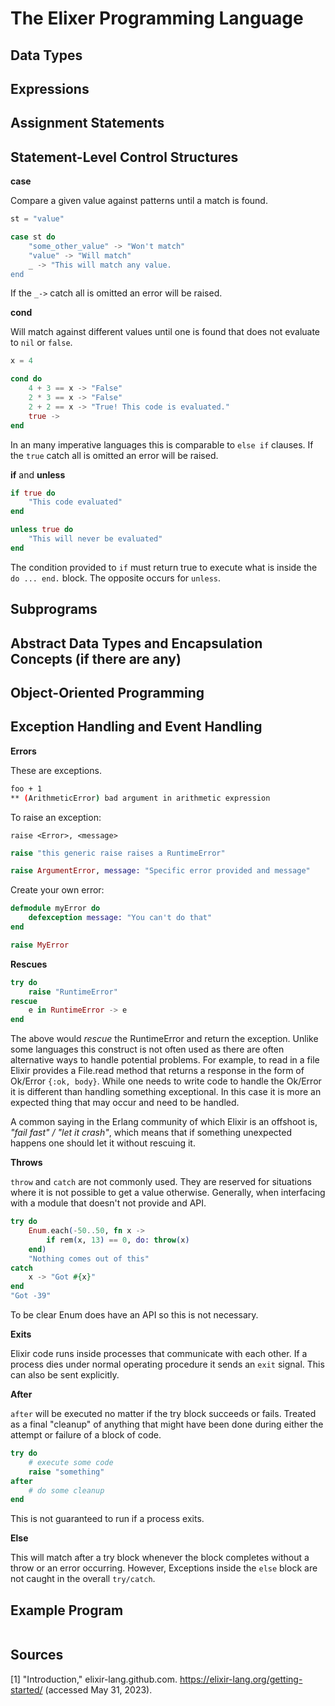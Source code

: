 # The Elixer Programming Language

## Data Types

## Expressions

## Assignment Statements

## Statement-Level Control Structures

**case**

Compare a given value against patterns until a match is found.

```elixir
st = "value"

case st do
    "some_other_value" -> "Won't match"
    "value" -> "Will match"
    _ -> "This will match any value.
end
```

If the `_->` catch all is omitted an error will be raised.

**cond**

Will match against different values until one is found that does not evaluate to `nil` or `false`.

```elixir
x = 4

cond do
    4 + 3 == x -> "False"
    2 * 3 == x -> "False"
    2 + 2 == x -> "True! This code is evaluated."
    true ->
end
```

In an many imperative languages this is comparable to `else if` clauses. If the `true` catch all is omitted an error will be raised.

**if** and **unless**

```elixir
if true do
    "This code evaluated"
end

unless true do
    "This will never be evaluated"
end
```

The condition provided to `if` must return true to execute what is inside the `do ... end.` block. The opposite occurs for `unless`.

## Subprograms

## Abstract Data Types and Encapsulation Concepts (if there are any)

## Object-Oriented Programming

## Exception Handling and Event Handling

**Errors**

These are exceptions.

```sh
foo + 1
** (ArithmeticError) bad argument in arithmetic expression
```

To raise an exception:

`raise <Error>, <message>`

```elixir
raise "this generic raise raises a RuntimeError"

raise ArgumentError, message: "Specific error provided and message"
```

Create your own error:

```elixir
defmodule myError do
    defexception message: "You can't do that"
end

raise MyError
```

**Rescues**

```elixir
try do
    raise "RuntimeError"
rescue
    e in RuntimeError -> e
end
```

The above would _rescue_ the RuntimeError and return the exception. Unlike some languages this construct is not often used as there are often alternative ways to handle potential problems. For example, to read in a file Elixir provides a File.read method that returns a response in the form of Ok/Error `{:ok, body}`. While one needs to write code to handle the Ok/Error it is different than handling something exceptional. In this case it is more an expected thing that may occur and need to be handled.

A common saying in the Erlang community of which Elixir is an offshoot is, _"fail fast" / "let it crash"_, which means that if something unexpected happens one should let it without rescuing it.

**Throws**

`throw` and `catch` are not commonly used. They are reserved for situations where it is not possible to get a value otherwise. Generally, when interfacing with a module that doesn't not provide and API.

```elixir
try do
    Enum.each(-50..50, fn x ->
        if rem(x, 13) == 0, do: throw(x)
    end)
    "Nothing comes out of this"
catch
    x -> "Got #{x}"
end
"Got -39" 
```

To be clear Enum does have an API so this is not necessary.

**Exits**

Elixir code runs inside processes that communicate with each other. If a process dies under normal operating procedure it sends an `exit` signal. This can also be sent explicitly.

**After**

`after` will be executed no matter if the try block succeeds or fails. Treated as a final "cleanup" of anything that might have been done during either the attempt or failure of a block of code.

```elixir
try do
    # execute some code
    raise "something"
after
    # do some cleanup
end
```

This is not guaranteed to run if a process exits.

**Else**

This will match after a try block whenever the block completes without a throw or an error occurring. However, Exceptions inside the `else` block are not caught in the overall `try/catch`.

## Example Program

```elixir


```

## Sources

[1] "Introduction," elixir-lang.github.com. https://elixir-lang.org/getting-started/ (accessed May 31, 2023).